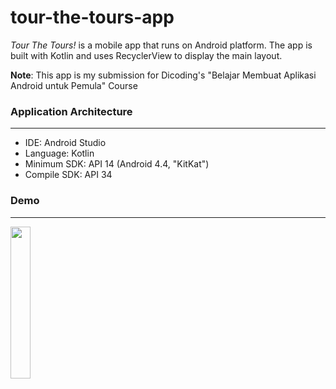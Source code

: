# tour-the-tours-app

_Tour The Tours!_ is a mobile app that runs on Android platform. The app is built with Kotlin and uses RecyclerView to display the main layout.

**Note**: This app is my submission for Dicoding's "Belajar Membuat Aplikasi Android untuk Pemula" Course

### Application Architecture
---
- IDE: Android Studio
- Language: Kotlin
- Minimum SDK: API 14 (Android 4.4, "KitKat")
- Compile SDK: API 34

### Demo
---
<img src="https://github.com/zask45/tour-the-tours-app/assets/117462539/3bb0587e-3500-42ff-941e-79d7461cce53" width="25%">


